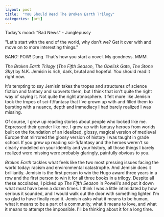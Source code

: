 ```yaml
---
layout: post
title:  "You Should Read The Broken Earth Trilogy"
categories: [art]
---
```


Today's mood: "Bad News" - Junglepussy

"Let's start with the end of the world, why don't we? Get it over with and move on to more interesting things."

BANG! POW! Dang. That's how you start a novel. My goodness. MMM.

*The Broken Earth Trilogy* (*The Fifth Season*, *The Obelisk Gate*, *The Stone Sky*) by N.K. Jemisin is rich, dark, brutal and hopeful. You should read it right now.

<!--more-->

It's tempting to say Jemisin takes the tropes and structures of science fiction and fantasy and subverts them, but I think that isn't quite the right way of saying it. Not quite the right atmosphere. It felt more like Jemisin took the tropes of sci-fi/fantasy that I've grown up with and filled them to bursting with a nuance, depth and immediacy I had barely realized I was missing.

Of course, I grew up reading stories about people who looked like me. Expressed their gender like me. I grew up with fantasy heroes from worlds built on the foundation of an idealized, glossy, magical version of medieval Europe that mirrored the glossy version of history I was taught in grade school. If you grew up reading sci-fi/fantasy and the heroes weren't so clearly modelled on your identity and your history, all those things I barely realized were missing were probably glaringly, painfully obvious to you.

*Broken Earth* tackles what feels like the two most pressing issues facing the world today: racism and environmental catastrophe. And Jemisin does it brilliantly. Jemisin is the first person to win the Hugo award three years in a row and the first person to win it for all three books in a trilogy.  Despite all these accolades, I picked up *The Fifth Season* in Powell's and put it down what must have been a dozen times. I think I was a little intimidated by how serious it sounded, and I would walk out the door with something lighter. I'm so glad to have finally read it. Jemisin asks what it means to be human, what it means to be a part of a community, what it means to love, and what it means to attempt the impossible. I'll be thinking about it for a long time.
